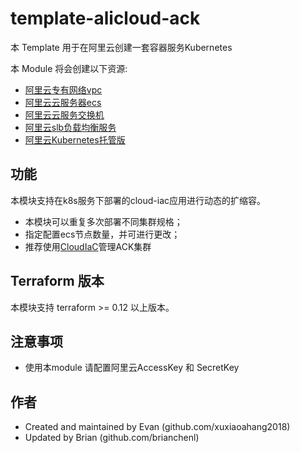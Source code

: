 template-alicloud-ack
================================================================================

本 Template 用于在阿里云创建一套容器服务Kubernetes

本 Module 将会创建以下资源:

* [阿里云专有网络vpc](https://www.terraform.io/docs/providers/alicloud/r/vpc.html)
* [阿里云云服务器ecs](https://www.terraform.io/docs/providers/alicloud/r/ecs.html)
* [阿里云云服务交换机](https://www.terraform.io/docs/providers/alicloud/r/vswitch.html)
* [阿里云slb负载均衡服务](https://registry.terraform.io/providers/aliyun/alicloud/latest/docs/resources/slb)
* [阿里云Kubernetes托管版](https://registry.terraform.io/providers/aliyun/alicloud/latest/docs/resources/cs_managed_kubernetes)

## 功能

本模块支持在k8s服务下部署的cloud-iac应用进行动态的扩缩容。

* 本模块可以重复多次部署不同集群规格；
* 指定配置ecs节点数量，并可进行更改；
* 推荐使用[CloudIaC](https://www.cloudiac.org)管理ACK集群


## Terraform 版本
本模块支持 terraform >= 0.12 以上版本。

## 注意事项

* 使用本module 请配置阿里云AccessKey 和 SecretKey

作者
-------
* Created and maintained by Evan (github.com/xuxiaoahang2018)
* Updated by Brian (github.com/brianchenl)